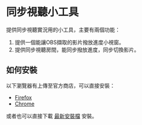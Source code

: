 同步視聽小工具
========

提供同步視聽實況用的小工具，主要有兩個功能：
1. 提供一個能讓OBS擷取的影片撥放進度小視窗。
2. 提供同步視聽房間，能同步撥放進度，同步切換影片。

如何安裝
----
以下瀏覽器有上傳至官方商店，可以直接安裝：

* [Firefox](https://addons.mozilla.org/zh-TW/firefox/addon/streaming-video-party-tool/)
* [Chrome](https://chrome.google.com/webstore/detail/streaming-video-party-too/ejjcgcillnknldlnjomjockdceikloja)

或者也可以直接下載 [最新安裝檔](https://github.com/danny8376/streaming-video-party-tool/releases/latest) 安裝。
